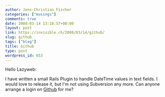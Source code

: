 ```yaml
---
author: Jens-Christian Fischer
categories: ["musings"]
comments: true
date: 2008-03-14 13:18:57+00:00
layout: post
link: https://invisible.ch/2008/03/14/github/
slug: github
tags: ["blog"]
title: Github
type: post
wordpress_id: 653
---
```


Hello Lazyweb:

I have written a small Rails Plugin to handle DateTime values in text fields. I would love to release it, but I'm not using Subversion any more. Can anyone arrange a login on [Github][1] for me?

[1]: https://github.com
